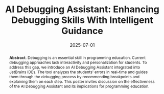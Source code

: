 ---
title: "AI Debugging Assistant: Enhancing Debugging Skills With Intelligent Guidance"
authors: '<i>Elizaveta Artser, Daniil Karol, Anna Potriasaeva, Aleksey Rostovskiy, and Anastasiia Birillo</i>'
status: "accepted"
collection: publications
permalink: /publications/2025-07-01-ai-debugging-poster
date: 2025-07-01
venue: "<b>ITiCSE'25</b>"
level: 'A'
counter_id: 'C15'
abstract: "<p><b>Abstract</b>. Debugging is an essential skill in programming education. Current debugging approaches lack interactivity and personalization for students. To address this gap, we introduce an AI Debugging Assistant integrated into JetBrains IDEs. The tool analyzes the students' errors in real-time and guides them through the debugging process by recommending breakpoints and explaining them on each step. This poster invites discussion on the effectiveness of the AI Debugging Assistant and its implications for programming education. </p>"
---